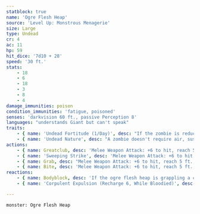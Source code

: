 ```yaml
---
statblock: true
name: 'Ogre Flesh Heap'
source: 'Level Up: Monstrous Menagerie'
size: Large
type: Undead
cr: 4
ac: 11
hp: 59
hit_dice: '7d10 + 28'
speed: '30 ft.'
stats:
    - 18
    - 6
    - 18
    - 3
    - 8
    - 4
damage_immunities: poison
condition_immunities: 'fatigue, poisoned'
senses: 'darkvision 60 ft., passive Perception 8'
languages: "understands Giant but can't speak"
traits:
    - { name: 'Undead Fortitude (1/Day)', desc: "If the zombie is reduced to 0 hit points by damage that isn't radiant or from a critical hit, it's instead reduced to 1 hit point, falls prone, and is stunned until the end of its next turn, appearing to be dead." }
    - { name: 'Undead Nature', desc: "A zombie doesn't require air, sustenance, or sleep." }
actions:
    - { name: Greatclub, desc: 'Melee Weapon Attack: +6 to hit, reach 5 ft., one target. Hit: 13 (2d8 + 4) bludgeoning damage, and if the target is a Medium or smaller creature, it makes a DC 14 Strength saving throw, falling prone on a failure.' }
    - { name: 'Sweeping Strike', desc: 'Melee Weapon Attack: +6 to hit, reach 5 ft., all creatures within 5 feet. Hit: 8 (1d8 + 4) bludgeoning damage, and if the target is a Medium or smaller creature, it makes a DC 14 Strength saving throw. On a failure, it is pushed 10 feet away from the ogre.' }
    - { name: Grab, desc: "Melee Weapon Attack: +6 to hit, reach 5 ft., one target. Hit: 11 (2d6 + 4) bludgeoning damage, and the target is grappled if it's Medium or smaller (escape DC 14), and until the grapple ends, the zombie can't grab another target." }
    - { name: Bite, desc: 'Melee Weapon Attack: +6 to hit, reach 5 ft., one target grappled by a zombie. Hit: 15 (2d10 + 4) piercing damage, and the zombie regains hit points equal to the damage dealt' }
reactions:
    - { name: Bodyblock, desc: 'If the ogre flesh heap is grappling a creature when it is hit with a weapon attack by a creature it can see, it uses the creature as a shield, adding 2 to its AC against the attack. If this causes the attack to miss, the attack hits the grappled creature instead.' }
    - { name: 'Corpulent Expulsion (Recharge 6, While Bloodied)', desc: "When it takes damage, the ogre flesh heap's belly splits and releases a torrent of caustic gore in a 30-foot cone. Creatures in this area make a DC 14 Dexterity saving throw, taking 14 (4d6) acid damage on a failure and half damage on a success. The flesh heap then takes 10 (3d6) acid damage." }

---
```

```statblock
monster: Ogre Flesh Heap
```
